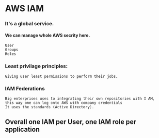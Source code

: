 # AWS IAM

### It's a global service.

#### We can manage whole AWS secrity here.
    User
    Groups
    Roles
### Least privilage principles:
    Giving user least permissions to perform their jobs.
    
### IAM Federations
    Big enterprises uses to integrating their own repositories with I AM, this way one can log onto AWS with company credentials
    It uses the standards (Active Directory).
## Overall one IAM per User, one IAM role per application
